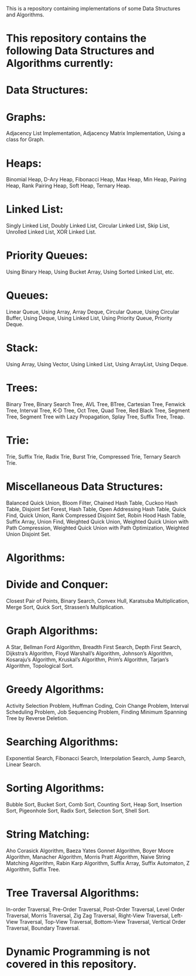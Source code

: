 This is a repository containing implementations of some Data Structures and Algorithms. 

# This repository contains the following Data Structures and Algorithms currently:

# Data Structures:   
# Graphs:   
  Adjacency List Implementation, Adjacency Matrix Implementation, Using a class for Graph.   
# Heaps:    
  Binomial Heap, D-Ary Heap, Fibonacci Heap, Max Heap, Min Heap, Pairing Heap, Rank Pairing Heap, Soft Heap, Ternary Heap.   
# Linked List:    
  Singly Linked List, Doubly Linked List, Circular Linked List, Skip List, Unrolled Linked List, XOR Linked List.   
# Priority Queues:   
  Using Binary Heap, Using Bucket Array, Using Sorted Linked List, etc.   
# Queues:   
  Linear Queue, Using Array, Array Deque, Circular Queue, Using Circular Buffer, Using Deque, Using Linked List, Using Priority Queue, Priority Deque.   
# Stack:   
  Using Array, Using Vector, Using Linked List, Using ArrayList, Using Deque.    
# Trees:   
  Binary Tree, Binary Search Tree, AVL Tree, BTree, Cartesian Tree, Fenwick Tree, Interval Tree, K-D Tree, Oct Tree, Quad Tree, Red Black Tree, Segment Tree, Segment Tree with Lazy Propagation, Splay Tree, Suffix Tree, Treap.    
# Trie:   
  Trie, Suffix Trie, Radix Trie, Burst Trie, Compressed Trie, Ternary Search Trie.    
# Miscellaneous Data Structures:    
  Balanced Quick Union, Bloom Filter, Chained Hash Table, Cuckoo Hash Table, Disjoint Set Forest, Hash Table, Open Addressing Hash Table, Quick Find, Quick Union, Rank Compressed    Disjoint Set, Robin Hood Hash Table, Suffix Array, Union Find, Weighted Quick Union, Weighted Quick Union with Path Compression, Weighted Quick Union with Path Optimization, Weighted 
  Union Disjoint Set.   

# Algorithms:    
# Divide and Conquer:    
  Closest Pair of Points, Binary Search, Convex Hull, Karatsuba Multiplication, Merge Sort, Quick Sort, Strassen’s Multiplication.   
# Graph Algorithms:   
  A Star, Bellman Ford Algorithm, Breadth First Search, Depth First Search, Dijkstra’s Algorithm, Floyd Warshall’s Algorithm, Johnson’s Algorithm, Kosaraju’s Algorithm, Kruskal’s 
  Algorithm, Prim’s Algorithm, Tarjan’s Algorithm, Topological Sort.   
# Greedy Algorithms:  
  Activity Selection Problem, Huffman Coding, Coin Change Problem, Interval Scheduling Problem, Job Sequencing Problem, Finding Minimum Spanning Tree by Reverse Deletion.   
# Searching Algorithms:   
  Exponential Search, Fibonacci Search, Interpolation Search, Jump Search, Linear Search.   
# Sorting Algorithms:    
  Bubble Sort, Bucket Sort, Comb Sort, Counting Sort, Heap Sort, Insertion Sort, Pigeonhole Sort, Radix Sort, Selection Sort, Shell Sort.   
# String Matching:    
  Aho Corasick Algorithm, Baeza Yates Gonnet Algorithm, Boyer Moore Algorithm, Manacher Algorithm, Morris Pratt Algorithm, Naive String Matching Algorithm, Rabin Karp Algorithm, Suffix 
  Array, Suffix Automaton, Z Algorithm, Suffix Tree.    
# Tree Traversal Algorithms:     
  In-order Traversal, Pre-Order Traversal, Post-Order Traversal, Level Order Traversal, Morris Traversal, Zig Zag Traversal, Right-View Traversal, Left-View Traversal, Top-View 
  Traversal, Bottom-View Traversal, Vertical Order Traversal, Boundary Traversal.
  

# Dynamic Programming is not covered in this repository.   

